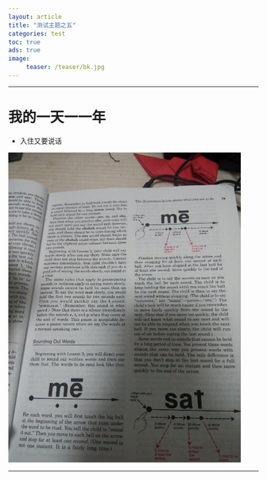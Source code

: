 ```yaml
---
layout: article
title: "测试主题之五"
categories: test
toc: true
ads: true
image:
     teaser: /teaser/bk.jpg
---
```

---

# 我的一天一一年
* 入住又要说话

![图片](/images/test/0121_12.jpg)

---